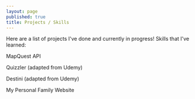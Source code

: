 ```yaml
---
layout: page
published: true
title: Projects / Skills
---
```

Here are a list of projects I've done and currently in progress!
Skills that I've learned: 


MapQuest API

Quizzler (adapted from Udemy)

Destini (adapted from Udemy)

My Personal Family Website
